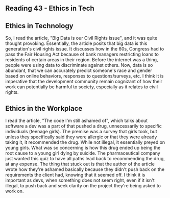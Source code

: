 ## Reading 43 - Ethics in Tech

## Ethics in Technology
So, I read the article, "Big Data is our Civil Rights issue", and it was quite thought provoking. Essentially, the article posits that big data is this generation's civil rights issue. It discusses how in the 60s, Congress had to pass the Fair Housing Act because of bank managers restricting loans to residents of certain areas in their region. Before the internet was a thing, people were using data to discriminate against others. Now, data is so abundant, that we can accurately predict someone's race and gender based on online behaviors, responses to questions/surveys, etc. I think it is imperative that the development community remain cognizant of how their work can potentially be harmful to society, especially as it relates to civil rights. 

## Ethics in the Workplace

I read the article, "The code I'm still ashamed of", which talks about software a dev was a part of that pushed a drug, unnecessarily to specific individuals (teenage girls). The premise was a survey that girls took, but unless they specifically said they were allergic or that they were already taking it, it recommended the drug. While not illegal, it essentially preyed on young girls. What was so concerning is how this drug ended up being the root cause to a young girl dying by suicide. The pharmaceutical company just wanted this quiz to have all paths lead back to recommending the drug, at any expense. The thing that stuck out is that the author of the article wrote how they're ashamed basically because they didn't push back on the requirements the client had, knowing that it seemed off. I think it is important as devs, when something does not seem right, even if it isn't illegal, to push back and seek clarity on the project they're being asked to work on.